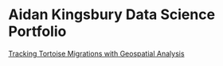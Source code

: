 # Aidan Kingsbury Data Science Portfolio
[Tracking Tortoise Migrations with Geospatial Analysis](https://Akingz123.github.io/Portfolio/Project_02.html)

